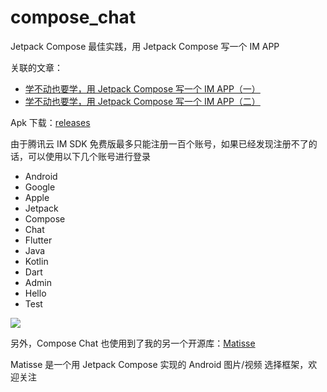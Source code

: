 # compose_chat

Jetpack Compose 最佳实践，用 Jetpack Compose 写一个 IM APP

关联的文章：

- [学不动也要学，用 Jetpack Compose 写一个 IM APP（一）](https://juejin.cn/post/6991429231821684773)
- [学不动也要学，用 Jetpack Compose 写一个 IM APP（二）](https://juejin.cn/post/7028397244894330917)

Apk 下载：[releases](https://github.com/leavesCZY/compose_chat/releases)

由于腾讯云 IM SDK 免费版最多只能注册一百个账号，如果已经发现注册不了的话，可以使用以下几个账号进行登录

- Android
- Google
- Apple
- Jetpack
- Compose
- Chat
- Flutter
- Java
- Kotlin
- Dart
- Admin
- Hello
- Test

![](https://user-images.githubusercontent.com/30774063/221415412-57eb8da5-e85c-4409-9a0f-37df11f71a70.gif)

另外，Compose Chat 也使用到了我的另一个开源库：[Matisse](https://github.com/leavesCZY/Matisse)

Matisse 是一个用 Jetpack Compose 实现的 Android 图片/视频 选择框架，欢迎关注